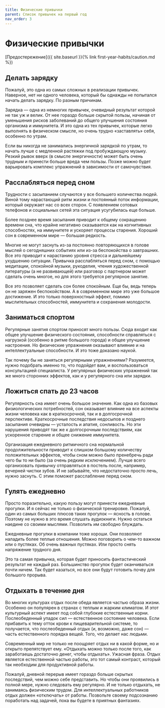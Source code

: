 ```yaml
---
title: Физические привычки
parent: Список привычек на первый год
nav_order: 3
---
```


# Физические привычки

[Предостережение]({{ site.baseurl }}{% link first-year-habits/caution.md %})

## Делать зарядку

Пожалуй, это одна из самых сложных в реализации привычек. Наверное,
нет ни одного человека, который бы однажды не попытался начать делать
зарядку. По разным причинам.

Зарядка — одна из немногих привычек, очевидный результат которой не
так уж и велик. От нее гораздо больше скрытой пользы, начиная от
уменьшения рисков заболеваний до общего улучшения состояния организма
и иммунитета. И это одна из тех привычек, которые легко выполнять в
физическом смысле, но очень трудно «заставлять» себя, особенно по
утрам.

Если вы никогда не занимались энергичной зарядкой по утрам, то начать
лучше с медленной растяжки под пробуждающую музыку. Резкий рывок вверх
(в смысле энергичности) может быть очень трудным и принести больше
вреда чем пользы. Позже можно будет варьировать комплекс упражнений в
зависимости от самочувствия.

## Расслабляться перед сном

Трудности с засыпанием случаются у все большего количества
людей. Виной тому нарастающий ритм жизни и постоянный поток
информации, который окружает нас со всех сторон. С появлением сотовых
телефонов и социальных сетей эта ситуация усугубилась еще больше.

Более позднее время засыпания приводит к общему сокращению времени
сна, что крайне негативно сказывается как на когнитивных способностях,
на иммунитете и ускоряет процессы старения. Хороший сон в современном
мире — большая редкость.

Многие не могут заснуть из-за постоянно повторяющихся в голове мыслей
о сегодняшних событиях или из-за беспокойства о завтрашних. Все это
приводит к нарастанию уровня стресса и дальнейшему ухудшению
ситуации. Привычка расслабляться перед сном, с помощью медитации,
спокойной музыки, рукоделия, чтения художественной литературы (а не
развивающей) или разговор с партнером может сделать очень многое, но
для этого требуется регулярное занятие.

Все это позволяет сделать сон более спокойным. Еще бы, ведь теперь он
не заряжен беспокойством. А в современном мире это уже большое
достижение. И это только поверхностный эффект, помимо мыслительных
способностей, иммунитета и сохранения молодости.

## Заниматься спортом

Регулярные занятия спортом приносят много пользы. Сюда входит как
общее улучшение физического состояния, способности справляться с
нагрузкой (особенно в ритме большого города) и общее улучшение
настроения. Но физические упражнения оказывают влияние и на
интеллектуальные способности. И это тоже доказано наукой.

Так почему бы не заняться регулярными упражнениями? Разумеется, нужно
подобрать именно то, что подойдет вам, и воспользоваться консультацией
специалиста. У регулярных физических упражнений так же много сторонних
эффектов, как и у регулярного сна или зарядки.

## Ложиться спать до 23 часов

Регулярность сна имеет очень большое значение. Как одна из базовых
физиологических потребностей, сон оказывает влияние на все аспекты
жизни человека как в краткосрочной, так и в долгосрочной
перспективе. Краткосрочные последствия недосыпов и позднего засыпания
очевидны — усталость и апатия, сонливость. Но эти нарушения приводят
так же к долгосрочным последствиям, как ускоренное старение и общее
снижение иммунитета.

Организация ежедневного ритмичного сна нормальной продолжительности
приводит к слишком большому количеству положительных эффектов, чтобы
сном можно было пренебречь ради чего бы то ни было (за очень редким
исключением). Лучше всего организовать привычку отправляться в постель
после, например, вечерней чистки зубов. И не забывайте, что
недостаточно просто лечь, нужно заснуть. С этим поможет расслабление
перед сном.

## Гулять ежедневно

Просто поразительно, какую пользу могут принести ежедневные
прогулки. И я сейчас не только о физической тренировке. Пожалуй, один
из самых больших плюсов таких прогулок — ясность в голове. Поэтому не
нужно в это время слушать аудиокниги. Нужно остаться наедине со своими
мыслями. Позволить им свободно блуждать.

Ежедневные прогулки в компании тоже хороши. Они позволяют наладить
более теплые отношения. Можно поговорить о чем-то важном или о
пустяках. Об очень важных пустяках. Или просто снять напряжение
трудного дня.

Это та самая привычка, которая будет приносить фантастический
результат не каждый раз. Большинство прогулок будет оканчиваться почти
ничем. Так будет казаться, но все они будут готовить почву для
большого прорыва.

## Отдыхать в течение дня

Во многих культурах отдых после обеда является частью образа
жизни. Особенно он популярен в странах с теплым и жарким климатом. И
этот культурный аспект имеет под собой глубокие естественные
корни. Послеобеденный упадок сил — естественное состояние
человека. Если прибавить к тему отток крови к пищеварительной системе,
то получается, что послеобеденный отдых (и, возможно, даже сон) —
часть естественного порядка вещей. Того, что делает нас людьми.

Современный мир не только не поощряет отдых ни в какой форме, но и
открыто препятствует ему. «Отдыхать можно только после того, как
заработаешь достаточно денег, чтобы отдыхать». Ужасная фраза. Отдых
является естественной частью работы, это тот самый контраст, который
так необходим для продуктивной работы.

Пожалуй, дневной перерыв имеет гораздо больше скрытых последствий, чем
можно себе представить. Но чтобы они проявились в полной мере, нужно
следовать ему регулярно. И не только отдыхать, не занимаясь физическим
трудом. Для интеллектуальных работников отдых должен «отключать» от
работы. Позвольте своему подсознанию поработать над задачей, пока вы
будете в приятных фантазиях.
